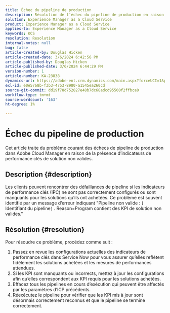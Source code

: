 ```yaml
---
title: Échec du pipeline de production
description: Résolution de l’échec du pipeline de production en raison d’indicateurs clés de performance de solution non valides
solution: Experience Manager as a Cloud Service
product: Experience Manager as a Cloud Service
applies-to: Experience Manager as a Cloud Service
keywords: KCS
resolution: Resolution
internal-notes: null
bug: false
article-created-by: Douglas Hicken
article-created-date: 3/6/2024 6:42:56 PM
article-published-by: Douglas Hicken
article-published-date: 3/6/2024 6:44:29 PM
version-number: 1
article-number: KA-23838
dynamics-url: https://adobe-ent.crm.dynamics.com/main.aspx?forceUCI=1&pagetype=entityrecord&etn=knowledgearticle&id=e7810c56-e9db-ee11-904d-6045bd006793
exl-id: e0e5768b-f3b3-4753-8980-a1545ea260cd
source-git-commit: dd19f78d752827e48b7dc68adcd95500f2ffbca0
workflow-type: tm+mt
source-wordcount: '163'
ht-degree: 1%

---
```


# Échec du pipeline de production


Cet article traite du problème courant des échecs de pipeline de production dans Adobe Cloud Manager en raison de la présence d’indicateurs de performance clés de solution non valides.

## Description {#description}


Les clients peuvent rencontrer des défaillances de pipeline si les indicateurs de performance clés (IPC) ne sont pas correctement configurés ou sont manquants pour les solutions qu’ils ont achetées. Ce problème est souvent identifié par un message d’erreur indiquant &quot;Pipeline non valide : `[` Identifiant du pipeline`]` . Reason=Program contient des KPI de solution non valides.&quot;


## Résolution {#resolution}


Pour résoudre ce problème, procédez comme suit :
1. Passez en revue les configurations actuelles des indicateurs de performance clés dans Service Now pour vous assurer qu’elles reflètent fidèlement les solutions achetées et les mesures de performances attendues.
2. Si les KPI sont manquants ou incorrects, mettez à jour les configurations afin qu’elles correspondent aux KPI requis pour les solutions achetées.
3. Effacez tous les pipelines en cours d’exécution qui peuvent être affectés par les paramètres d’ICP précédents.
4. Réexécutez le pipeline pour vérifier que les KPI mis à jour sont désormais correctement reconnus et que le pipeline se termine correctement.
